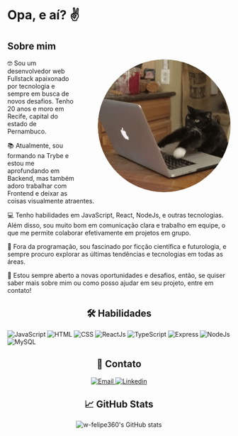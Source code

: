 <h1> Opa, e aí? ✌️</h1>

<h2>Sobre mim</h2>
<img src="https://raw.githubusercontent.com/w-felipe360/w-felipe360/main/imageedit_1_7520972899.gif" alt="programando" width="300" align="right" style="margin-left: 50px; border-radius: 150px;">
<p>🤓 Sou um desenvolvedor web Fullstack apaixonado por tecnologia e sempre em busca de novos desafios. Tenho 20 anos e moro em Recife, capital do estado de Pernambuco.</p>
<p>📚 Atualmente, sou formando na Trybe e estou me aprofundando em Backend, mas também adoro trabalhar com Frontend e deixar as coisas visualmente atraentes.</p>
<p>💻 Tenho habilidades em JavaScript, React, NodeJs, e outras tecnologias. Além disso, sou muito bom em comunicação clara e trabalho em equipe, o que me permite colaborar efetivamente em projetos em grupo.</p>
<p>🚀 Fora da programação, sou fascinado por ficção científica e futurologia, e sempre procuro explorar as últimas tendências e tecnologias em todas as áreas.</p>
<p>🤝 Estou sempre aberto a novas oportunidades e desafios, então, se quiser saber mais sobre mim ou como posso ajudar em seu projeto, entre em contato!</p>


<h2 align="center">🛠️ Habilidades</h2>
<p>
  <img src="https://img.shields.io/badge/JavaScript-F7DF1E?style=for-the-badge&amp;logo=javascript&amp;logoColor=black" alt="JavaScript">
  <img src="https://img.shields.io/badge/HTML-E34F26?style=for-the-badge&amp;logo=html5&amp;logoColor=white" alt="HTML">
  <img src="https://img.shields.io/badge/CSS-1572B6?style=for-the-badge&amp;logo=css3&amp;logoColor=white" alt="CSS">
  <img src="https://img.shields.io/badge/ReactJs-61DAFB?style=for-the-badge&amp;logo=react&amp;logoColor=black" alt="ReactJs">
  <img src="https://img.shields.io/badge/TypeScript-3178C6?style=for-the-badge&amp;logo=typescript&amp;logoColor=white" alt="TypeScript">
  <img src="https://img.shields.io/badge/Express-000000?style=for-the-badge&amp;logo=express&amp;logoColor=white" alt="Express">
  <img src="https://img.shields.io/badge/Node.js-339933?style=for-the-badge&amp;logo=node.js&amp;logoColor=white" alt="NodeJs">
  <img src="https://img.shields.io/badge/MySQL-4479A1?style=for-the-badge&amp;logo=mysql&amp;logoColor=white" alt="MySQL">
</p>

<div align="center">
  <h2>📧 Contato</h2>
  <p>
    <a href="mailto:w.felipebraz@gmail.com">
      <img src="https://img.shields.io/badge/Email-D14836?style=for-the-badge&amp;logo=gmail&amp;logoColor=white" alt="Email">
    </a>
    <a href="https://www.linkedin.com/in/will-felipe/" target="_blank">
      <img src="https://img.shields.io/badge/Linkedin-0077B5?style=for-the-badge&amp;logo=linkedin&amp;logoColor=white" alt="Linkedin">
    </a>
  </p>
</div>


<div align="center">

## 📈 GitHub Stats
![w-felipe360's GitHub stats](https://github-readme-stats.vercel.app/api?username=w-felipe360&show_icons=true&theme=radical)
</div>



